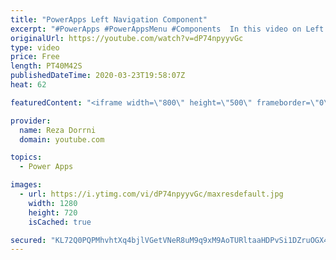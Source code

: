 ```yaml
---
title: "PowerApps Left Navigation Component"
excerpt: "#PowerApps #PowerAppsMenu #Components  In this video on Left Navigation Component - PowerApps, we will go through a step by step walkthrough of building a responsive Left Navigation Component / Flyout component / Menu Bar Component in Power Apps.  PowerApps left navigation component can be reused across"
originalUrl: https://youtube.com/watch?v=dP74npyyvGc
type: video
price: Free
length: PT40M42S
publishedDateTime: 2020-03-23T19:58:07Z
heat: 62

featuredContent: "<iframe width=\"800\" height=\"500\" frameborder=\"0\" src=\"https://www.youtube.com/embed/dP74npyyvGc\" allow=\"accelerometer; autoplay; encrypted-media; gyroscope; picture-in-picture\" allowfullscreen></iframe>"

provider:
  name: Reza Dorrni
  domain: youtube.com

topics:
  - Power Apps

images:
  - url: https://i.ytimg.com/vi/dP74npyyvGc/maxresdefault.jpg
    width: 1280
    height: 720
    isCached: true

secured: "KL72Q0PQPMhvhtXq4bjlVGetVNeR8uM9q9xM9AoTURltaaHDPvSi1DZruOGX4SbhtDaeXooadCvOInqk29u5HZjKhESM4E8SyHx8JFDrRPo8IHapeoCqfOodaAhqWGW3rqWttXt1SMf62xi7VKd8mVoCP85hy1H7Erg9IanriQJrvR4GpYAFdH6Q7U8bjGYzU1liRHxwGk+00vIf8YrApXsmdXx8jCF578d2MRGUKxExzHvnpOPJ+LsKGxtQjFTs3Qc9W/2dBj3Ni9YILIvFMBJbgg2oZrFJbCtwRKpiUiRxOjrFgtGSgSOR3Eiwz1leGdQnKej1BKzCxGm/7KrweFCixgh1b5rn4o1ztE53XmSKplDc8xgEvzVMrl9cpG755yGJEifdcgrZDkOEYlSvsg==;CIWzXl+OCullrhdjB8RldA=="
---
```


